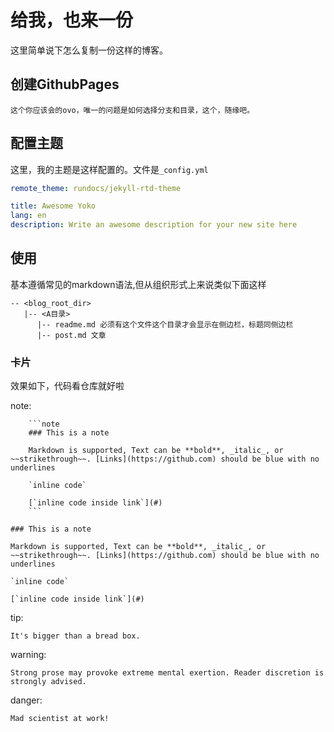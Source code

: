 # 给我，也来一份

这里简单说下怎么复制一份这样的博客。

## 创建GithubPages

```note
这个你应该会的ovo，唯一的问题是如何选择分支和目录，这个，随缘吧。
```

## 配置主题

这里，我的主题是这样配置的。文件是`_config.yml`

```yml
remote_theme: rundocs/jekyll-rtd-theme

title: Awesome Yoko
lang: en
description: Write an awesome description for your new site here
```

## 使用

基本遵循常见的markdown语法,但从组织形式上来说类似下面这样

```plaintext
-- <blog_root_dir>
   |-- <A目录>
      |-- readme.md 必须有这个文件这个目录才会显示在侧边栏，标题同侧边栏
      |-- post.md 文章
```

### 卡片

效果如下，代码看仓库就好啦

note:

```plaintext
    ```note
    ### This is a note

    Markdown is supported, Text can be **bold**, _italic_, or ~~strikethrough~~. [Links](https://github.com) should be blue with no underlines

    `inline code`

    [`inline code inside link`](#)
    ```
```

```note
### This is a note

Markdown is supported, Text can be **bold**, _italic_, or ~~strikethrough~~. [Links](https://github.com) should be blue with no underlines

`inline code`

[`inline code inside link`](#)
```

tip:

```tip
It's bigger than a bread box.
```

warning:

```warning
Strong prose may provoke extreme mental exertion. Reader discretion is strongly advised.
```

danger:

```danger
Mad scientist at work!
```
